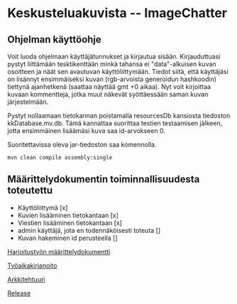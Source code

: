# Keskusteluakuvista -- ImageChatter

## Ohjelman käyttöohje

Voit luoda ohjelmaan käyttäjätunnukset ja kirjautua sisään. Kirjauduttuasi pystyt liittämään tesktikenttään minkä tahansa ei "data"-alkuisen kuvan osoitteen ja näät sen avautuvan käyttöliittymään. Tiedot siitä, että käyttäjäsi on lisännyt ensimmäiseksi kuvan (rgb-arvoista generoidun hashkoodin) tiettynä ajanhetkenä (saattaa näyttää gmt +0 aikaa). Nyt voit kirjoittaa kuvaan kommentteja, jotka muut näkevät syöttäessään saman kuvan järjestelmään.

Pystyt nollaamaan tietokannan poistamalla resourcesDb kansiosta tiedoston kkDatabase.mv.db. Tämä kannattaa suorittaa testien testaamisen jälkeen, jotta ensimmäinen lisäämäsi kuva saa id-arvokseen 0.

Suoritettavissa oleva jar-tiedoston saa komennolla.

```
mvn clean compile assembly:single
```


## Määrittelydokumentin toiminnallisuudesta toteutettu

- Käyttöliittymä [x] 
- Kuvien lisääminen tietokantaan [x]
- Viestien lisääminen tietokantaan [x] 
- admin käyttäjä, jota en todennäköisesti toteuta []
- Kuvan hakeminen id perusteella []

[Harjoitustyön määrittelydokumentti](https://github.com/kallioaa/ot-harjoitustyo/blob/master/dokumentaatio/maarittelydokumentti.md)

[Työaikakirjanoito](https://github.com/kallioaa/ot-harjoitustyo/blob/master/dokumentaatio/työaikakirjanpito.md)

[Arkkitehtuuri](https://github.com/kallioaa/ot-harjoitustyo/blob/master/dokumentaatio/arkkitehtuuri.md)

[Release](https://github.com/kallioaa/ot-harjoitustyo/releases/tag/viikko5)

